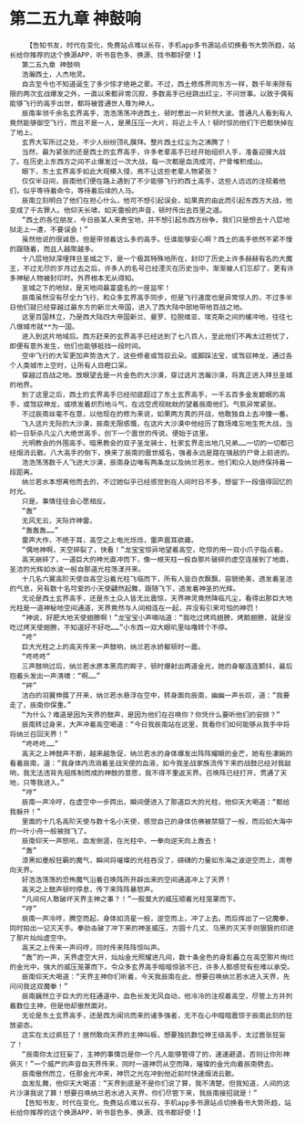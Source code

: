# 第二五九章 神鼓响
        【告知书友，时代在变化，免费站点难以长存，手机app多书源站点切换看书大势所趋，站长给你推荐的这个换源APP，听书音色多、换源、找书都好使！】
       第二五九章 神鼓响
       浩瀚西土，人杰地灵。
       自古至今也不知道诞生了多少惊才绝艳之辈。不过，西土修炼界同东方一样，数千年来除有限的两次玄战爆发之外，一直以来都异常沉寂，多数高手已经跳出红尘，不问世事。以致于偶有能够飞行的高手出世，都将被普通世人尊为神人。
       辰南率领千余名玄界高手，浩浩荡荡冲进西土，顿时惹出一片轩然大波。普通凡人看到有人竟然能够御空飞行，而且不是一人，是黑压压一大片，将近上千人！顿时惊的他们下巴都快掉在了地上。
       玄界大军所过之处，不少人纷纷顶礼膜拜。整片西土红尘为之沸腾了！
       当然，最为紧张的还是西土的玄界高手，许多老辈高手已经开始组织人手，准备迎接大战了。在历史上东西方之间不止爆发过一次大战，每一次都是血流成河，尸骨堆积成山。
       眼下，东土玄界高手如此大规模入侵，焉不让这些老辈人物紧张？
       仅仅半日间，辰南他们便在路上遇到了不少能够飞行的西土高手，这些人远远的注视着他们，似乎等待着命令，等待着后续的人马。
       辰南立刻明白了他们在担心什么，他可不想引起误会，如果真的由此而引起东西方大战，他变成了千古罪人。他仰天长啸，如天雷般的声音，顿时传出去百里之遥。
       “西土的各位朋友，今日辰某人来贵宝地，并不想引起东西方纷争，我们只是想去十八层地狱走上一遭，不要误会！”
       虽然他说的很诚恳，但是带领着这么多的高手。任谁能够安心啊？西土的高手依然不紧不慢的跟随着，而且人越聚越多。
       十八层地狱深埋拜旦圣城之下，是一个极其特殊地所在，封印了历史上许多赫赫有名的大魔王，不过无尽的岁月过去之后，许多人的名号已经湮灭在历史当中，渐渐被人们忘却了，更有许多神秘人物被封印时。外界根本无从得知。
       圣城之下的地狱，是天地间最富盛名的一座监牢！
       辰南虽然没有尽全力飞行，和众多玄界高手同步，但是飞行速度也是异常惊人的，不过多半日他们就已经穿越过最东方的新兰大帝国，进入了西大陆中部地带地百战之地。
       这里百国林立，乃是西大陆四大帝国新兰、曼罗、拉脱维亚、埃克斯之间的缓冲地，往往七八做城市就**为一国。
       进入到这片地域后。西方赶来的玄界高手已经达到了七八百人，至此他们不再太过担忧了，即便有意外发生，他们也能够抵挡一段时间。
       空中飞行的大军更加声势浩大了，这些修者或驾驭云朵。或脚踩法宝，或驾驭神龙，通过各个人类城市上空时，让所有人目瞪口呆。
       穿越过百战之地。放眼望去是一片金色的大沙漠，穿过这片浩瀚沙漠，将真正进入拜旦圣城的地界。
       到了这里之后，西土的玄界高手已经彻底超过了东土玄界高手，一千五百多金发碧眼的高手，或驾驭神龙，或喷发着炽烈地斗气，在远空虎视眈眈的望着辰南他们。气氛异常紧张。
       不过辰南丝毫不在意，以他现在的修为来说，如果两方真的开战，他敢独自上去冲撞一番。
       飞入这片无际的大沙漠，辰南无限感慨，在这片大沙漠中他经历了数场难忘地生死大战，当初一日斩杀凡尘八大绝世高手，创下一个震世的传说。便始于这里。
       光明教会的外围高手。暗黑教会的双子圣龙骑士，杜家玄界走出地几兄弟……一切的一切都已经烟消云散。八大高手的倒下，换来了辰南的震世威名，强者永远是踏在强敌的尸骨上前进的。
       浩浩荡荡数千人飞进大沙漠，辰南身边唯有两条龙以及纳兰若水，他们和众人始终保持着一段距离。
       纳兰若水本想离他而去的，不过她似乎已经感觉到在人间时日不多，想留下一段值得回忆的时光。
       只是，事情往往会心愿相反。
       “轰”
       无风无云，天际炸神雷。
       “轰轰轰……”
       雷声大作，不绝于耳，高空之上电光烁烁，雷声震耳欲聋。
       “偶地神啊，天空碎裂了，快看！”龙宝宝惊异地望着高空，吃惊的用一双小爪子指点着。
       高天崩碎了，一道巨大的神光直冲而下，像一根天柱一般自那片破碎的虚空连接到了地面，圣洁的光辉如水波一般自那道光柱荡漾开来。
       十几名六翼高阶天使自高空沿着光柱飞临而下，所有人皆白衣飘飘，容貌绝美，透发着圣洁的气息，另有数十名可爱的小天使翩然起舞，跟随飞下，透发着神圣的光辉。
       无论是西土玄界高手，还是东土众人皆无比震惊，天界神灵竟然降临凡尘，看得出那巨大地光柱是一道神秘地空间通道，天界竟然与人间相连在一起，并没有引来可怕的神罚！
       “神说，好肥大地天使翅膀啊！”龙宝宝小声嘀咕道：“我吃过烤鸡翅膀，烤鹅翅膀，就是没吃过烤天使翅膀，不知道好不好吃……”小东西一双大眼叽里咕噜转个不停。
       “咚”
       巨大光柱之上的高天传来一声鼓响，纳兰若水娇躯顿时一震。
       “咚咚咚”
       三声鼓响过后，纳兰若水原本黑亮的眸子，顿时爆射出两道金光，她的身躯连连颤抖，最后抱着头发出一声清啸：“啊……”
       “砰”
       洁白的羽翼伸展了开来，纳兰若水悬浮在空中，转身面向辰南，幽幽一声长叹，道：“我要走了，辰南你保重。”
       “为什么？难道是因为天界的鼓声，是因为他们在召唤你？你凭什么要听他们的安排？”
       辰南转过身来，大声冲着高空喝道：“今日我辰南站在这里，我看你们如何能够从我手中将将纳兰召回天界！”
       “咚咚咚……”
       高天之上神鼓声不断，越来越急促，纳兰若水的身体爆发出阵阵耀眼的金芒，她有些凄婉的看着辰南，道：“我身体内流淌着圣战天使的血液，如今我圣战家族流传下来的战鼓已经对我敲响，我无法违背先祖炼制而成的神鼓的意愿，我不得不重返天界。召唤阵已经打开，贯通了天地，只等我进入。”
       “哼”
       辰南一声冷哼，在虚空中一步跨出，瞬间便进入了那道巨大的光柱，他仰天大喝道：“都给我躲开！”
       里面的十几名高阶天使与数十名小天使，感觉自己的身体仿佛被禁锢了一般，而后如大海中的一叶小舟一般被抛飞了。
       辰南仰天一声怒吼，血发倒竖，在光柱中，一拳向逆天向上轰去！
       “轰”
       漆黑如墨般狂霸的魔气，瞬间将璀璨的光柱吞没了，磅礴的力量如东海之波逆空而上，席卷向天界。
       好浩浩荡荡的恐怖魔气沿着召唤阵所开辟出来的空间通道冲上了天界！
       高天之上鼓声顿时停息，传下来阵阵暴怒声。
       “凡间何人敢破坏天界主神之事？！”一股莫大的威压顺着光柱笼罩而下。
       “哼”
       辰南一声冷哼，腾空而起，身体如流星一般，逆空而上，冲了上去。而后挥出了一记魔拳，同时拍出一记灭天手。拳劲击破了冲下来的神圣威压，方圆十几丈、乌黑的灭天手则狠狠的印进了那片灿灿虚空中。
       高天之上传来一声闷哼，同时传来阵阵惊叫声。
       “轰”的一声，天界虚空大开，灿灿金光照耀进凡间，数十条金色的身影矗立在高空那片绚烂的金光中，强大的威压笼罩而下。令众多玄界高手暗暗惊骇不已，许多人都感觉有些难以承受。
       辰南仰天大喝道：“天界主神你们听着，今天我辰南在此，想要召唤纳兰若水进入天界，先问问我这双魔拳！”
       辰南巍然立于巨大的光柱通道中，血色长发无风自动，他冷冷的注视着高空，尽管上方并列着数位主神，但是他却傲然面对。
       无论是东土玄界高手，还是西方闻讯而来的诸多强者，无不在心中暗暗震惊于辰南此刻的狂放姿态。
       这实在太过疯狂了！居然敢向天界的主神叫板，想要独抗数位神王级高手，太过嚣张狂妄了！
       “辰南你太过狂妄了，主神的事情岂是你一个凡人能够管得了的，速速避退，否则让你形神俱灭！”一个威严的声音自天界传来，同时一道神罚从空而降，璀璨的金光向着辰南劈去。
       辰南傲然而立，任那金光冲来，神罚之光在冲到他近前时快速烟消云散。
       血发乱舞，他仰天大喝道：“天界到底是不是你们说了算，我不清楚。但我知道，人间的这片沙漠我说了算！想要召唤纳兰若水进入天界，你们尽管下来，我辰南接招就是！”
       【告知书友，时代在变化，免费站点难以长存，手机app多书源站点切换看书大势所趋，站长给你推荐的这个换源APP，听书音色多、换源、找书都好使！】